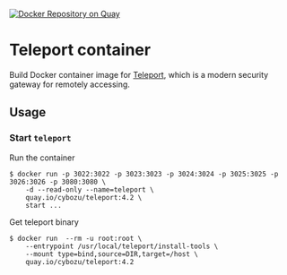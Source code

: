 [![Docker Repository on Quay](https://quay.io/repository/cybozu/teleport/status "Docker Repository on Quay")](https://quay.io/repository/cybozu/teleport)

Teleport container
==================

Build Docker container image for [Teleport][], which  is a modern security gateway for remotely accessing.


Usage
-----

### Start `teleport`

Run the container

```console
$ docker run -p 3022:3022 -p 3023:3023 -p 3024:3024 -p 3025:3025 -p 3026:3026 -p 3080:3080 \
    -d --read-only --name=teleport \
    quay.io/cybozu/teleport:4.2 \
    start ...
```

Get teleport binary

```console
$ docker run  --rm -u root:root \
    --entrypoint /usr/local/teleport/install-tools \
    --mount type=bind,source=DIR,target=/host \
    quay.io/cybozu/teleport:4.2
```

[Teleport]: https://github.com/gravitational/teleport
